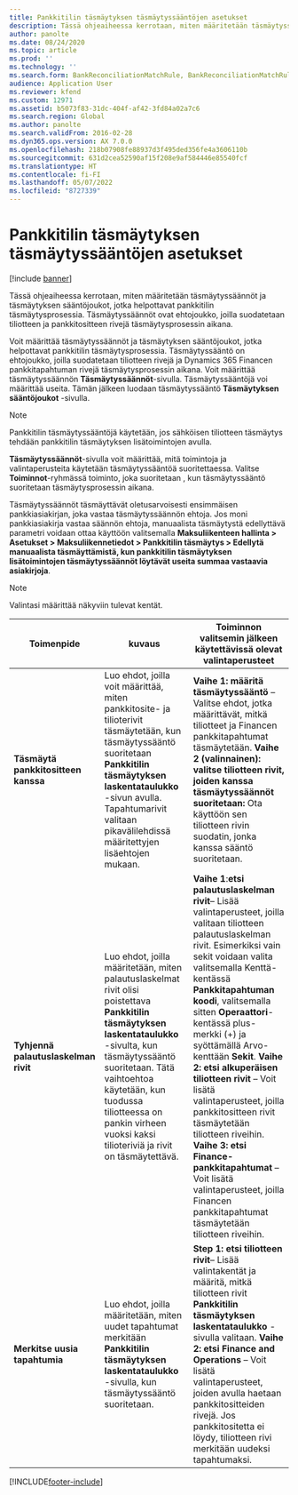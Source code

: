 ```yaml
---
title: Pankkitilin täsmäytyksen täsmäytyssääntöjen asetukset
description: Tässä ohjeaiheessa kerrotaan, miten määritetään täsmäytyssäännöt ja täsmäytyksen sääntöjoukot, jotka helpottavat pankkitilin täsmäytysprosessia. Täsmäytyssäännöt ovat ehtojoukko, joilla suodatetaan tiliotteen ja pankkitositteen rivejä täsmäytysprosessin aikana.
author: panolte
ms.date: 08/24/2020
ms.topic: article
ms.prod: ''
ms.technology: ''
ms.search.form: BankReconciliationMatchRule, BankReconciliationMatchRuleSet
audience: Application User
ms.reviewer: kfend
ms.custom: 12971
ms.assetid: b5073f83-31dc-404f-af42-3fd84a02a7c6
ms.search.region: Global
ms.author: panolte
ms.search.validFrom: 2016-02-28
ms.dyn365.ops.version: AX 7.0.0
ms.openlocfilehash: 218b07908fe88937d3f495ded356fe4a3606110b
ms.sourcegitcommit: 631d2cea52590af15f208e9af584446e85540fcf
ms.translationtype: HT
ms.contentlocale: fi-FI
ms.lasthandoff: 05/07/2022
ms.locfileid: "8727339"
---
```

# <a name="set-up-bank-reconciliation-matching-rules"></a>Pankkitilin täsmäytyksen täsmäytyssääntöjen asetukset

[!include [banner](../includes/banner.md)]

Tässä ohjeaiheessa kerrotaan, miten määritetään täsmäytyssäännöt ja täsmäytyksen sääntöjoukot, jotka helpottavat pankkitilin täsmäytysprosessia. Täsmäytyssäännöt ovat ehtojoukko, joilla suodatetaan tiliotteen ja pankkitositteen rivejä täsmäytysprosessin aikana.

Voit määrittää täsmäytyssäännöt ja täsmäytyksen sääntöjoukot, jotka helpottavat pankkitilin täsmäytysprosessia. Täsmäytyssääntö on ehtojoukko, joilla suodatetaan tiliotteen rivejä ja Dynamics 365 Financen pankkitapahtuman rivejä täsmäytysprosessin aikana. Voit määrittää täsmäytyssäännön **Täsmäytyssäännöt**-sivulla. Täsmäytyssääntöjä voi määrittää useita. Tämän jälkeen luodaan täsmäytyssääntö **Täsmäytyksen sääntöjoukot** -sivulla. 

> [!NOTE] 
> Pankkitilin täsmäytyssääntöjä käytetään, jos sähköisen tiliotteen täsmäytys tehdään pankkitilin täsmäytyksen lisätoimintojen avulla. 

**Täsmäytyssäännöt**-sivulla voit määrittää, mitä toimintoja ja valintaperusteita käytetään täsmäytyssääntöä suoritettaessa. Valitse **Toiminnot**-ryhmässä toiminto, joka suoritetaan , kun täsmäytyssääntö suoritetaan täsmäytysprosessin aikana.  

Täsmäytyssäännöt täsmäyttävät oletusarvoisesti ensimmäisen pankkiasiakirjan, joka vastaa täsmäytyssäännön ehtoja. Jos moni pankkiasiakirja vastaa säännön ehtoja, manuaalista täsmäytystä edellyttävä parametri voidaan ottaa käyttöön valitsemalla **Maksuliikenteen hallinta > Asetukset > Maksuliikennetiedot > Pankkitilin täsmäytys > Edellytä manuaalista täsmäyttämistä, kun pankkitilin täsmäytyksen lisätoimintojen täsmäytyssäännöt löytävät useita summaa vastaavia asiakirjoja**.

> [!NOTE] 
> Valintasi määrittää näkyviin tulevat kentät.

| Toimenpide | kuvaus   | Toiminnon valitsemin jälkeen käytettävissä olevat valintaperusteet     |
|--------|---------------|----------------------------------------------------------|
| **Täsmäytä pankkitositteen kanssa**       | Luo ehdot, joilla voit määrittää, miten pankkitosite- ja tilioterivit täsmäytetään, kun täsmäytyssääntö suoritetaan **Pankkitilin täsmäytyksen laskentataulukko** -sivun avulla. Tapahtumarivit valitaan pikavälilehdissä määritettyjen lisäehtojen mukaan.                                | **Vaihe 1: määritä täsmäytyssääntö** – Valitse ehdot, jotka määrittävät, mitkä tiliotteet ja Financen pankkitapahtumat täsmäytetään. **Vaihe 2 (valinnainen): valitse tiliotteen rivit, joiden kanssa täsmäytyssäännöt suoritetaan:** Ota käyttöön sen tiliotteen rivin suodatin, jonka kanssa sääntö suoritetaan.                                                                                                                                                                                                                                                                                                               |
| **Tyhjennä palautuslaskelman rivit** | Luo ehdot, joilla määritetään, miten palautuslaskelmat rivit olisi poistettava **Pankkitilin täsmäytyksen laskentataulukko** -sivulta, kun täsmäytyssääntö suoritetaan. Tätä vaihtoehtoa käytetään, kun tuodussa tiliotteessa on pankin virheen vuoksi kaksi tilioteriviä ja rivit on täsmäytettävä. | **Vaihe 1**:**etsi palautuslaskelman rivit**– Lisää valintaperusteet, joilla valitaan tiliotteen palautuslaskelman rivit. Esimerkiksi vain sekit voidaan valita valitsemalla Kenttä-kentässä **Pankkitapahtuman koodi**, valitsemalla sitten **Operaattori**-kentässä plus-merkki (+) ja syöttämällä Arvo-kenttään **Sekit**. **Vaihe 2: etsi alkuperäisen tiliotteen rivit** – Voit lisätä valintaperusteet, joilla pankkitositteen rivit täsmäytetään tiliotteen riveihin. **Vaihe 3: etsi Finance-pankkitapahtumat** – Voit lisätä valintaperusteet, joilla Financen pankkitapahtumat täsmäytetään tiliotteen riveihin. |
| **Merkitse uusia tapahtumia**          | Luo ehdot, joilla määritetään, miten uudet tapahtumat merkitään **Pankkitilin täsmäytyksen laskentataulukko** -sivulla, kun täsmäytyssääntö suoritetaan.                                                                                                                                                                 | **Step 1: etsi tiliotteen rivit**– Lisää valintakentät ja määritä, mitkä tiliotteen rivit **Pankkitilin täsmäytyksen laskentataulukko** -sivulla valitaan. **Vaihe 2: etsi Finance and Operations** – Voit lisätä valintaperusteet, joiden avulla haetaan pankkitositteiden rivejä. Jos pankkitositetta ei löydy, tiliotteen rivi merkitään uudeksi tapahtumaksi.                                                                                                                                                                                                                                             |


[!INCLUDE[footer-include](../../includes/footer-banner.md)]

